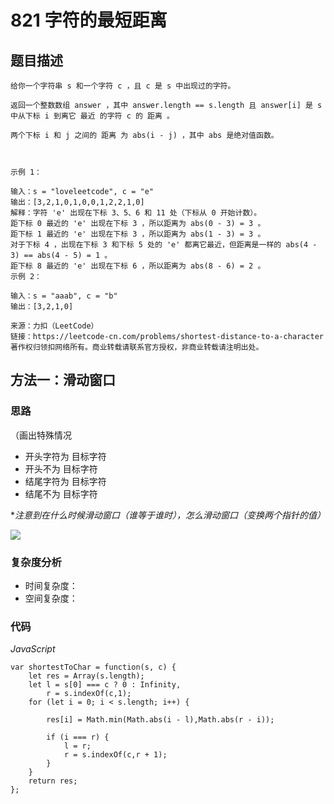 # 821 字符的最短距离

## 题目描述

```
给你一个字符串 s 和一个字符 c ，且 c 是 s 中出现过的字符。

返回一个整数数组 answer ，其中 answer.length == s.length 且 answer[i] 是 s 中从下标 i 到离它 最近 的字符 c 的 距离 。

两个下标 i 和 j 之间的 距离 为 abs(i - j) ，其中 abs 是绝对值函数。

 

示例 1：

输入：s = "loveleetcode", c = "e"
输出：[3,2,1,0,1,0,0,1,2,2,1,0]
解释：字符 'e' 出现在下标 3、5、6 和 11 处（下标从 0 开始计数）。
距下标 0 最近的 'e' 出现在下标 3 ，所以距离为 abs(0 - 3) = 3 。
距下标 1 最近的 'e' 出现在下标 3 ，所以距离为 abs(1 - 3) = 3 。
对于下标 4 ，出现在下标 3 和下标 5 处的 'e' 都离它最近，但距离是一样的 abs(4 - 3) == abs(4 - 5) = 1 。
距下标 8 最近的 'e' 出现在下标 6 ，所以距离为 abs(8 - 6) = 2 。
示例 2：

输入：s = "aaab", c = "b"
输出：[3,2,1,0]

来源：力扣（LeetCode）
链接：https://leetcode-cn.com/problems/shortest-distance-to-a-character
著作权归领扣网络所有。商业转载请联系官方授权，非商业转载请注明出处。
```

## 方法一：**滑动窗口**

### 思路

（画出特殊情况

- 开头字符为 目标字符
- 开头不为 目标字符
- 结尾字符为 目标字符
- 结尾不为 目标字符

**注意到在什么时候滑动窗口（谁等于谁时），怎么滑动窗口（变换两个指针的值）*

![](https://cdn.jsdelivr.net/gh/yummy-zc/image-warehouse/images/algorithm算法.png)

### 复杂度分析

- 时间复杂度：
- 空间复杂度：

### 代码

*JavaScript*

```JS
var shortestToChar = function(s, c) {
    let res = Array(s.length);
    let l = s[0] === c ? 0 : Infinity,
        r = s.indexOf(c,1);
    for (let i = 0; i < s.length; i++) {

        res[i] = Math.min(Math.abs(i - l),Math.abs(r - i));

        if (i === r) {
            l = r;
            r = s.indexOf(c,r + 1);
        }
    }
    return res;
};
```


